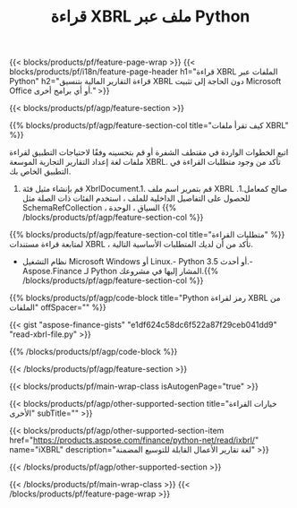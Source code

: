 ﻿---
title: قراءة XBRL ملف عبر Python
description: نموذج رمز لقراءة ملف XBRL. استخدم API مثال التعليمات البرمجية لقراءة ملفات الدُفعات XBRL داخل التطبيقات المستندة إلى Python. 
url: /ar/python-net/read/xbrl/
family: finance
platformtag: python
feature: read
informat: XBRL
outformat: 
otherformats: 
---
{{< blocks/products/pf/feature-page-wrap >}}
{{< blocks/products/pf/i18n/feature-page-header h1="قراءة XBRL الملفات عبر Python" h2="قراءة التقارير المالية بتنسيق XBRL دون الحاجة إلى تثبيت Microsoft Office أو أي برامج أخرى." >}}

{{< blocks/products/pf/agp/feature-section >}}

{{% blocks/products/pf/agp/feature-section-col title="كيف تقرأ ملفات XBRL" %}}

اتبع الخطوات الواردة في مقتطف الشفرة أو قم بتحسينه وفقًا لاحتياجات التطبيق لقراءة ملفات لغة إعداد التقارير التجارية الموسعة XBRL. تأكد من وجود متطلبات القراءة في التطبيق الخاص بك.

1. قم بإنشاء مثيل فئة XbrlDocument.1. قم بتمرير اسم ملف XBRL صالح كمعامل.1. للحصول على التفاصيل الداخلية للملف ، استخدم الفئات ذات الصلة مثل SchemaRefCollection ، السياق ، الوحدة
{{% /blocks/products/pf/agp/feature-section-col %}}

{{% blocks/products/pf/agp/feature-section-col title="متطلبات القراءة" %}}
لمتابعة قراءة مستندات XBRL ، تأكد من أن لديك المتطلبات الأساسية التالية. 
- نظام التشغيل Microsoft Windows أو Linux.- Python 3.5 أو أحدث.- Aspose.Finance لـ Python المشار إليها في مشروعك.{{% /blocks/products/pf/agp/feature-section-col %}}

{{% blocks/products/pf/agp/code-block title="Python رمز لقراءة XBRL من الملفات" offSpacer="" %}}

{{< gist "aspose-finance-gists" "e1df624c58dc6f522a87f29ceb041dd9" "read-xbrl-file.py" >}}

{{% /blocks/products/pf/agp/code-block %}}

{{< /blocks/products/pf/agp/feature-section >}}

{{< blocks/products/pf/main-wrap-class isAutogenPage="true" >}}

{{< blocks/products/pf/agp/other-supported-section title="خيارات القراءة الأخرى" subTitle="" >}}

{{< blocks/products/pf/agp/other-supported-section-item href="https://products.aspose.com/finance/python-net/read/ixbrl/" name="iXBRL" description="لغة تقارير الأعمال القابلة للتوسيع المضمنة" >}}

{{< /blocks/products/pf/agp/other-supported-section >}}

{{< /blocks/products/pf/main-wrap-class >}}
{{< /blocks/products/pf/feature-page-wrap >}}
